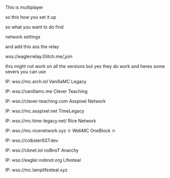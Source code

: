This is multiplayer 

so this how you set it up

so what you want to do find

network settings

and add this ass the relay

wss://eaglerrelay.Glitch.me/,join

this might not work on all the versions but yes they do work and heres some severs you can use


IP: wss://mc.arch.lol
VanillaMC Legacy

IP: wss://vanillamc.me
Clever Teaching

IP: wss://clever-teaching.com
Asspixel Network

IP: wss://mc.asspixel.net
TimeLegacy

IP: wss://mc.time-legacy.net/
Rice Network

IP: wss://mc.ricenetwork.xyz
✫ WebMC OneBlock ✫

IP: wss://colbster937.dev

IP: wss://cbnet.lol
noBnoT Anarchy

IP: wss://eagler.nobnot.org
Lifesteal

IP: wss://mc.lamplifesteal.xyz
